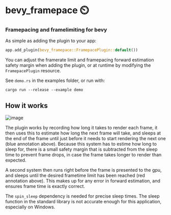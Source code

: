 # bevy_framepace ⏲️

### Framepacing and framelimiting for bevy

As simple as adding the plugin to your app:

```rs
app.add_plugin(bevy_framepace::FramepacePlugin::default())
```

You can adjust the framerate limit and framepacing forward estimation safety margin when adding the
plugin, or at runtime by modifying the `FramepacePlugin` resource.

See `demo.rs` in the examples folder, or run with:
```console
cargo run --release --example demo
```

## How it works

![image](https://user-images.githubusercontent.com/2632925/148489293-180b28e2-de49-4450-a1db-221d50b29a00.png)

The plugin works by recording how long it takes to render each frame, it then uses this to estimate how long the next frame will take, and sleeps at the end of the frame until just before it needs to start rendering the next one (blue annotation above). Because this system has to estime how long to sleep for, there is a small safety margin that is subtracted from the sleep time to prevent frame drops, in case the frame takes longer to render than expected. 

A second system then runs right before the frame is presented to the gpu, and sleeps until the desired frametime limit has been reached (red annotation above). This makes up for any error in forward estimation, and ensures frame time is exactly correct.

The `spin_sleep` dependency is needed for precise sleep times. The sleep function in the standard library is not accurate enough for this application, especially on Windows.
